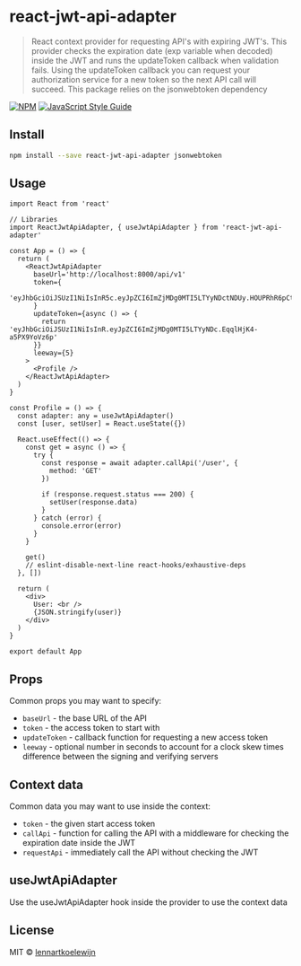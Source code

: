 # react-jwt-api-adapter

> React context provider for requesting API&#x27;s with expiring JWT&#x27;s. This provider checks the expiration date (exp variable when decoded) inside the JWT and runs the updateToken callback when validation fails. Using the updateToken callback you can request your authorization service for a new token so the next API call will succeed. This package relies on the jsonwebtoken dependency

[![NPM](https://img.shields.io/npm/v/react-jwt-api-adapter.svg)](https://www.npmjs.com/package/react-jwt-api-adapter) [![JavaScript Style Guide](https://img.shields.io/badge/code_style-standard-brightgreen.svg)](https://standardjs.com)

## Install

```bash
npm install --save react-jwt-api-adapter jsonwebtoken
```

## Usage

```tsx
import React from 'react'

// Libraries
import ReactJwtApiAdapter, { useJwtApiAdapter } from 'react-jwt-api-adapter'

const App = () => {
  return (
    <ReactJwtApiAdapter
      baseUrl='http://localhost:8000/api/v1'
      token={
        'eyJhbGciOiJSUzI1NiIsInR5c.eyJpZCI6ImZjMDg0MTI5LTYyNDctNDUy.HOUPRhR6pCtLHiDKgJETn'
      }
      updateToken={async () => {
        return 'eyJhbGciOiJSUzI1NiIsInR.eyJpZCI6ImZjMDg0MTI5LTYyNDc.EqqlHjK4-a5PX9YoVz6p'
      }}
      leeway={5}
    >
      <Profile />
    </ReactJwtApiAdapter>
  )
}

const Profile = () => {
  const adapter: any = useJwtApiAdapter()
  const [user, setUser] = React.useState({})

  React.useEffect(() => {
    const get = async () => {
      try {
        const response = await adapter.callApi('/user', {
          method: 'GET'
        })

        if (response.request.status === 200) {
          setUser(response.data)
        }
      } catch (error) {
        console.error(error)
      }
    }

    get()
    // eslint-disable-next-line react-hooks/exhaustive-deps
  }, [])

  return (
    <div>
      User: <br />
      {JSON.stringify(user)}
    </div>
  )
}

export default App
```

## Props

Common props you may want to specify:

- `baseUrl` - the base URL of the API
- `token` - the access token to start with
- `updateToken` - callback function for requesting a new access token
- `leeway` - optional number in seconds to account for a clock skew times difference between the signing and verifying servers

## Context data

Common data you may want to use inside the context:

- `token` - the given start access token
- `callApi` - function for calling the API with a middleware for checking the expiration date inside the JWT
- `requestApi` - immediately call the API without checking the JWT

## useJwtApiAdapter

Use the useJwtApiAdapter hook inside the provider to use the context data

## License

MIT © [lennartkoelewijn](https://github.com/lennartkoelewijn)
